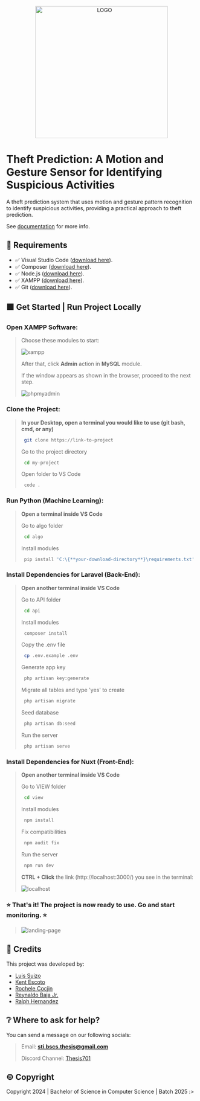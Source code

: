 <p align="center">
  <img src="https://drive.google.com/uc?export=view&id=12bxpRpvAb1kHJFJb2CUVrqF4HfO7w332" alt="LOGO" width="350" />
</p>

# Theft Prediction: A Motion and Gesture Sensor for Identifying Suspicious Activities
A theft prediction system that uses motion and gesture pattern recognition to identify suspicious activities, providing a practical approach to theft prediction.

See [documentation](https://drive.google.com/file/d/13JfqGKbeYx3t3D2HC0iH9tSk4r64igUF/view?usp=sharing) for more info.


## 📂 Requirements

- ✅ Visual Studio Code ([download here](https://code.visualstudio.com/)).
- ✅ Composer ([download here](https://getcomposer.org/)).
- ✅ Node.js ([download here](https://nodejs.org/en)).
- ✅ XAMPP ([download here](https://www.apachefriends.org/)).
- ✅ Git ([download here](https://git-scm.com/downloads)).

## 🟩 Get Started | Run Project Locally

### Open XAMPP Software:

> Choose these modules to start:
> 
> ![xampp](https://drive.google.com/uc?export=view&id=1MaZx_BNTGF825tGRqm4aav16ggfK3gMp)
> 
> After that, click **Admin** action in **MySQL** module.
>
> If the window appears as shown in the browser, proceed to the next step.
>
> ![phpmyadmin](https://drive.google.com/uc?export=view&id=1eWiUBuPAoPiUPQTM8rTGlCcvTxMKCDrZ)

### Clone the Project:

> **In your Desktop, open a terminal you would like to use (git bash, cmd, or any)**
> ```bash
>  git clone https://link-to-project
> ```
> 
> Go to the project directory
> ```bash
>  cd my-project
> ```
> 
> Open folder to VS Code
> ```bash
>  code .
> ```

### Run Python (Machine Learning):

> **Open a terminal inside VS Code**
>
> Go to algo folder
> ```bash
>  cd algo
> ```
>
> Install modules
> ```bash
>  pip install 'C:\{**your-download-directory**}\requirements.txt'
> ```

### Install Dependencies for Laravel (Back-End):

> **Open another terminal inside VS Code**
>
> Go to API folder
> ```bash
>  cd api
> ```
>
> Install modules
> ```bash
>  composer install
> ```
> 
> Copy the .env file
> ```bash
>  cp .env.example .env
> ```
> 
> Generate app key 
> ```bash
>  php artisan key:generate
> ```
>
> Migrate all tables and type 'yes' to create
> ```bash
>  php artisan migrate 
> ```
> 
> Seed database
> ```bash
>  php artisan db:seed
> ```
> 
> Run the server
> ```bash
>  php artisan serve
> ```

### Install Dependencies for Nuxt (Front-End):

> **Open another terminal inside VS Code**
> 
> Go to VIEW folder
> ```bash
>  cd view
> ```
> 
> Install modules
> ```bash
>  npm install
> ```
> 
> Fix compatibilities
> ```bash
>  npm audit fix
>```
>
> Run the server
> ```bash
>  npm run dev
> ```
> 
> **CTRL + Click** the link (http://localhost:3000/) you see in the terminal:
> 
> ![localhost](https://drive.google.com/uc?export=view&id=1ZUasDbDnpKBn2sKebAHRpFY8HsPvE9Sb)
>

### ⭐ That's it! The project is now ready to use. Go and start monitoring. ⭐
> 
> ![landing-page](https://drive.google.com/uc?export=view&id=17uKbu88C3i3U5fEAU_o6aHezuaVQSuxZ)


## 📝 Credits
This project was developed by:
- [Luis Suizo](https://github.com/evander092002)
- [Kent Escoto](https://github.com/KJLEscoto)
- [Rochele Cocjin](https://github.com/iochel)
- [Reynaldo Baja Jr.](https://github.com/rey-cloud)
- [Ralph Hernandez](https://github.com/yourboiralph)


## ❔ Where to ask for help?
You can send a message on our following socials:

> Email: **sti.bscs.thesis@gmail.com**
> 
> Discord Channel: [Thesis701](https://discord.gg/CBUbE33zPF)


## ©️ Copyright
Copyright 2024 | Bachelor of Science in Computer Science | Batch 2025 :>


